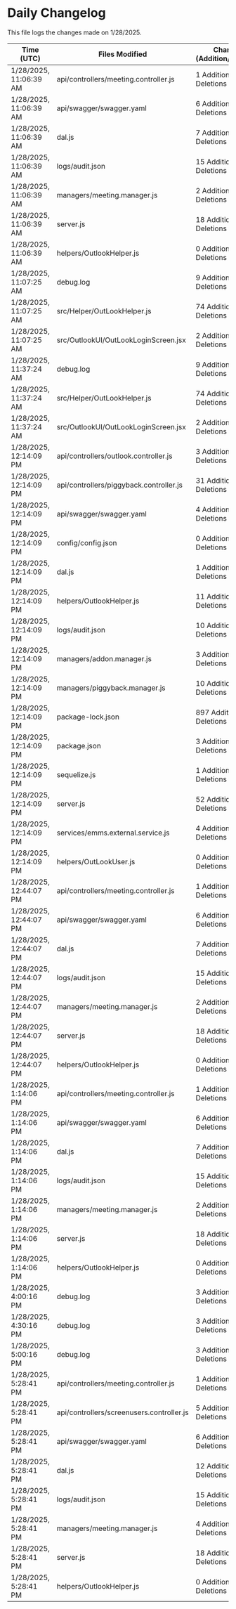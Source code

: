 # Daily Changelog

This file logs the changes made on 1/28/2025.

| Time (UTC)             | Files Modified                    | Changes (Addition/Deletion) |
|------------------------|-----------------------------------|-----------------------------|
| 1/28/2025, 11:06:39 AM | api/controllers/meeting.controller.js | 1 Additions & 1 Deletions |
| 1/28/2025, 11:06:39 AM | api/swagger/swagger.yaml | 6 Additions & 4 Deletions |
| 1/28/2025, 11:06:39 AM | dal.js | 7 Additions & 9 Deletions |
| 1/28/2025, 11:06:39 AM | logs/audit.json | 15 Additions & 15 Deletions |
| 1/28/2025, 11:06:39 AM | managers/meeting.manager.js | 2 Additions & 0 Deletions |
| 1/28/2025, 11:06:39 AM | server.js | 18 Additions & 2 Deletions |
| 1/28/2025, 11:06:39 AM | helpers/OutlookHelper.js | 0 Additions & 0 Deletions |
| 1/28/2025, 11:07:25 AM | debug.log | 9 Additions & 0 Deletions|
| 1/28/2025, 11:07:25 AM | src/Helper/OutLookHelper.js | 74 Additions & 73 Deletions|
| 1/28/2025, 11:07:25 AM | src/OutlookUI/OutLookLoginScreen.jsx | 2 Additions & 6 Deletions|
| 1/28/2025, 11:37:24 AM | debug.log | 9 Additions & 0 Deletions|
| 1/28/2025, 11:37:24 AM | src/Helper/OutLookHelper.js | 74 Additions & 73 Deletions|
| 1/28/2025, 11:37:24 AM | src/OutlookUI/OutLookLoginScreen.jsx | 2 Additions & 6 Deletions|
| 1/28/2025, 12:14:09 PM | api/controllers/outlook.controller.js | 3 Additions & 32 Deletions|
| 1/28/2025, 12:14:09 PM | api/controllers/piggyback.controller.js | 31 Additions & 25 Deletions|
| 1/28/2025, 12:14:09 PM | api/swagger/swagger.yaml | 4 Additions & 4 Deletions|
| 1/28/2025, 12:14:09 PM | config/config.json | 0 Additions & 2 Deletions|
| 1/28/2025, 12:14:09 PM | dal.js | 1 Additions & 0 Deletions|
| 1/28/2025, 12:14:09 PM | helpers/OutlookHelper.js | 11 Additions & 4 Deletions|
| 1/28/2025, 12:14:09 PM | logs/audit.json | 10 Additions & 10 Deletions|
| 1/28/2025, 12:14:09 PM | managers/addon.manager.js | 3 Additions & 2 Deletions|
| 1/28/2025, 12:14:09 PM | managers/piggyback.manager.js | 10 Additions & 10 Deletions|
| 1/28/2025, 12:14:09 PM | package-lock.json | 897 Additions & 0 Deletions|
| 1/28/2025, 12:14:09 PM | package.json | 3 Additions & 0 Deletions|
| 1/28/2025, 12:14:09 PM | sequelize.js | 1 Additions & 1 Deletions|
| 1/28/2025, 12:14:09 PM | server.js | 52 Additions & 13 Deletions|
| 1/28/2025, 12:14:09 PM | services/emms.external.service.js | 4 Additions & 2 Deletions|
| 1/28/2025, 12:14:09 PM | helpers/OutLookUser.js | 0 Additions & 0 Deletions|
| 1/28/2025, 12:44:07 PM | api/controllers/meeting.controller.js | 1 Additions & 1 Deletions|
| 1/28/2025, 12:44:07 PM | api/swagger/swagger.yaml | 6 Additions & 4 Deletions|
| 1/28/2025, 12:44:07 PM | dal.js | 7 Additions & 9 Deletions|
| 1/28/2025, 12:44:07 PM | logs/audit.json | 15 Additions & 15 Deletions|
| 1/28/2025, 12:44:07 PM | managers/meeting.manager.js | 2 Additions & 0 Deletions|
| 1/28/2025, 12:44:07 PM | server.js | 18 Additions & 2 Deletions|
| 1/28/2025, 12:44:07 PM | helpers/OutlookHelper.js | 0 Additions & 0 Deletions|
| 1/28/2025, 1:14:06 PM | api/controllers/meeting.controller.js | 1 Additions & 1 Deletions|
| 1/28/2025, 1:14:06 PM | api/swagger/swagger.yaml | 6 Additions & 4 Deletions|
| 1/28/2025, 1:14:06 PM | dal.js | 7 Additions & 9 Deletions|
| 1/28/2025, 1:14:06 PM | logs/audit.json | 15 Additions & 15 Deletions|
| 1/28/2025, 1:14:06 PM | managers/meeting.manager.js | 2 Additions & 0 Deletions|
| 1/28/2025, 1:14:06 PM | server.js | 18 Additions & 2 Deletions|
| 1/28/2025, 1:14:06 PM | helpers/OutlookHelper.js | 0 Additions & 0 Deletions|
| 1/28/2025, 4:00:16 PM | debug.log | 3 Additions & 0 Deletions|
| 1/28/2025, 4:30:16 PM | debug.log | 3 Additions & 0 Deletions|
| 1/28/2025, 5:00:16 PM | debug.log | 3 Additions & 0 Deletions|
| 1/28/2025, 5:28:41 PM | api/controllers/meeting.controller.js | 1 Additions & 1 Deletions|
| 1/28/2025, 5:28:41 PM | api/controllers/screenusers.controller.js | 5 Additions & 5 Deletions|
| 1/28/2025, 5:28:41 PM | api/swagger/swagger.yaml | 6 Additions & 4 Deletions|
| 1/28/2025, 5:28:41 PM | dal.js | 12 Additions & 10 Deletions|
| 1/28/2025, 5:28:41 PM | logs/audit.json | 15 Additions & 15 Deletions|
| 1/28/2025, 5:28:41 PM | managers/meeting.manager.js | 4 Additions & 0 Deletions|
| 1/28/2025, 5:28:41 PM | server.js | 18 Additions & 2 Deletions|
| 1/28/2025, 5:28:41 PM | helpers/OutlookHelper.js | 0 Additions & 0 Deletions|
